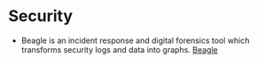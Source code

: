 # Security
* Beagle is an incident response and digital forensics tool which transforms security logs and data into graphs. [Beagle](https://github.com/yampelo/beagle)
